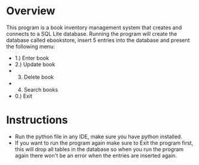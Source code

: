 # Overview
This program is a book inventory management system that creates and connects to a SQL Lite database.
Running the program will create the database called ebookstore, insert 5 entries into the database and present the following menu:
* 1.) Enter book
* 2.) Update book
* 3) Delete book
* 4) Search books
* 0.) Exit

# Instructions
* Run the python file in any IDE, make sure you have python installed.
* If you want to run the program again make sure to Exit the program first, this will drop all tables in the database so when you run the program again there won't be an error when the entries are inserted again.
